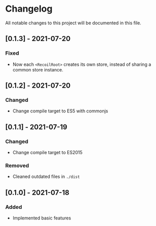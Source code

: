 # Changelog

All notable changes to this project will be documented in this file.

## [0.1.3] - 2021-07-20

### Fixed

- Now each `<RecoilRoot>` creates its own store, instead of sharing a common
  store instance.

## [0.1.2] - 2021-07-20

### Changed

- Change compile target to ES5 with commonjs

## [0.1.1] - 2021-07-19

### Changed

- Change compile target to ES2015

### Removed

- Cleaned outdated files in `./dist`

## [0.1.0] - 2021-07-18

### Added

- Implemented basic features
